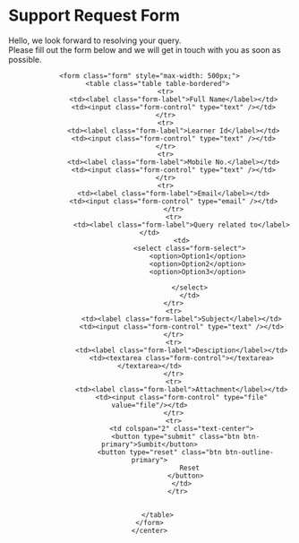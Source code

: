 <!DOCTYPE html>
<html lang="en">
<head>
    <meta charset="UTF-8">
    <meta name="viewport" content="width=device-width, initial-scale=1.0">
    <title>Document</title>
    <link href="https://cdn.jsdelivr.net/npm/bootstrap@5.3.1/dist/css/bootstrap.min.css" rel="stylesheet" integrity="sha384-4bw+/aepP/YC94hEpVNVgiZdgIC5+VKNBQNGCHeKRQN+PtmoHDEXuppvnDJzQIu9" crossorigin="anonymous">
</head>
<body class="container bg-warning">
    <h1 class="mt-3 text-center">Support Request Form</h1>
<p class="text-center">Hello, we look forward to resolving your query.</br>
Please fill out the form below and we will get in touch with you as soon as possible.</p>
    <center>

    <form class="form" style="max-width: 500px;">
        <table class="table table-bordered">
            <tr>
                <td><label class="form-label">Full Name</label></td>
                <td><input class="form-control" type="text" /></td>
            </tr>
            <tr>
                <td><label class="form-label">Learner Id</label></td>
                <td><input class="form-control" type="text" /></td>
            </tr>
            <tr>
                <td><label class="form-label">Mobile No.</label></td>
                <td><input class="form-control" type="text" /></td>
            </tr>
            <tr>
                <td><label class="form-label">Email</label></td>
                <td><input class="form-control" type="email" /></td>
                </tr>
                <tr>
                    <td><label class="form-label">Query related to</label></td>
                    <td>
                        <select class="form-select">
                            <option>Option1</option>
                            <option>Option2</option>
                            <option>Option3</option>

                        </select>
                        </td>
                </tr>
                <tr>
                    <td><label class="form-label">Subject</label></td>
                    <td><input class="form-control" type="text" /></td>
                </tr>
                <tr>
                    <td><label class="form-label">Desciption</label></td>
                    <td><textarea class="form-control"></textarea></textarea></td>
                </tr>
                <tr>
                    <td><label class="form-label">Attachment</label></td>
                    <td><input class="form-control" type="file" value="file"/></td>
                </tr>
                <tr>
                    <td colspan="2" class="text-center">
                      <button type="submit" class="btn btn-primary">Sumbit</button>
                      <button type="reset" class="btn btn-outline-primary">
                        Reset
                      </button>
                    </td>
                  </tr>
            
        
        </table>
    </form>
    </center>
</body>
</html>
